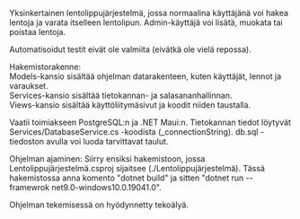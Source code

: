 Yksinkertainen lentolippujärjestelmä, jossa normaalina käyttäjänä voi hakea lentoja ja varata itselleen lentolipun. Admin-käyttäjä voi lisätä, muokata tai poistaa lentoja.

Automatisoidut testit eivät ole valmiita (eivätkä ole vielä repossa).

Hakemistorakenne:<br />
Models-kansio sisältää ohjelman datarakenteen, kuten käyttäjät, lennot ja varaukset.<br />
Services-kansio sisältää tietokannan- ja salasananhallinnan.<br />
Views-kansio sisältää käyttöliitymäsivut ja koodit niiden taustalla.<br />

Vaatii toimiakseen PostgreSQL:n ja .NET Maui:n. Tietokannan tiedot löytyvät Services/DatabaseService.cs -koodista (_connectionString). db.sql -tiedoston avulla voi luoda tarvittavat taulut.

Ohjelman ajaminen: Siirry ensiksi hakemistoon, jossa Lentolippujärjestelmä.csproj sijaitsee (./Lentolippujärjestelmä). Tässä hakemistossa anna komento "dotnet build" ja sitten "dotnet run --framewrok net9.0-windows10.0.19041.0".

Ohjelman tekemisessä on hyödynnetty tekoälyä.
